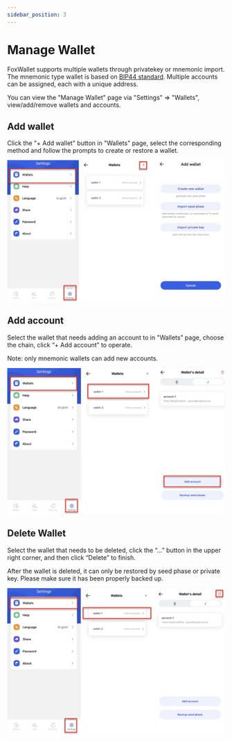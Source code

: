 ```yaml
---
sidebar_position: 3
---
```


# Manage Wallet
FoxWallet supports multiple wallets through privatekey or mnemonic import. The mnemonic type wallet is based on [BIP44 standard](https://github.com/bitcoin/bips/blob/master/bip-0044.mediawiki). Multiple accounts can be assigned, each with a unique address.  

You can view the "Manage Wallet" page via "Settings" => "Wallets", view/add/remove wallets and accounts. 


## Add wallet
Click the "+ Add wallet" button in "Wallets" page, select the corresponding method and follow the prompts to create or restore a wallet.

![](./img/add-wallet.png)

## Add account
Select the wallet that needs adding an account to in "Wallets" page, choose the chain, click “+ Add account” to operate. 

Note: only mnemonic wallets can add new accounts.

![](./img/add-account-2.png)

## Delete Wallet
Select the wallet that needs to be deleted, click the “...” button in the upper right corner, and then click “Delete” to finish. 

After the wallet is deleted, it can only be restored by seed phase or private key. 
Please make sure it has been properly backed up.

![](./img/delete-wallet.png)



